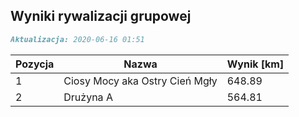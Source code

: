## Wyniki rywalizacji grupowej

```markdown
Aktualizacja: 2020-06-16 01:51
```

Pozycja | Nazwa | Wynik [km] |
------------ | -------------  | -------------
 1 |Ciosy Mocy aka Ostry Cień Mgły | 648.89 
 2 |Drużyna A | 564.81